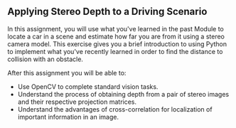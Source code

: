 Applying Stereo Depth to a Driving Scenario
---
In this assignment, you will use what you've learned in the past Module to locate a car in a scene and estimate how far you are from it using a stereo camera model. This exercise gives you a brief introduction to using Python to implement what you've recently learned in order to find the distance to collision with an obstacle.

After this assignment you will be able to:

- Use OpenCV to complete standard vision tasks.
- Understand the process of obtaining depth from a pair of stereo images and their respective projection matrices.
- Understand the advantages of cross-correlation for localization of important information in an image.
